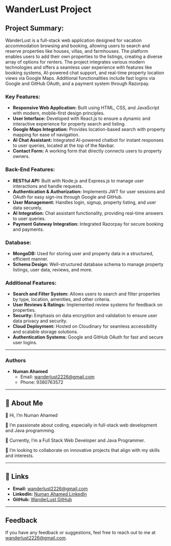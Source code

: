 # WanderLust Project

## Project Summary:

WanderLust is a full-stack web application designed for vacation accommodation browsing and booking, allowing users to search and reserve properties like houses, villas, and farmhouses. The platform enables users to add their own properties to the listings, creating a diverse array of options for renters. The project integrates various modern technologies and offers a seamless user experience with features like booking systems, AI-powered chat support, and real-time property location views via Google Maps. Additional functionalities include fast logins via Google and GitHub OAuth, and a payment system through Razorpay.

### Key Features:
- **Responsive Web Application:** Built using HTML, CSS, and JavaScript with modern, mobile-first design principles.
- **User Interface:** Developed with React.js to ensure a dynamic and interactive experience for property search and listing.
- **Google Maps Integration:** Provides location-based search with property mapping for ease of navigation.
- **AI Chat Assistant:** Integrated AI-powered chatbot for instant responses to user queries, located at the top of the Navbar.
- **Contact Form:** A working form that directly connects users to property owners.
  
### Back-End Features:
- **RESTful API:** Built with Node.js and Express.js to manage user interactions and handle requests.
- **Authentication & Authorization:** Implements JWT for user sessions and OAuth for easy sign-ins through Google and GitHub.
- **User Management:** Handles login, signup, property listing, and user data securely.
- **AI Integration:** Chat assistant functionality, providing real-time answers to user queries.
- **Payment Gateway Integration:** Integrated Razorpay for secure booking and payments.

### Database:
- **MongoDB:** Used for storing user and property data in a structured, efficient manner.
- **Schema Design:** Well-structured database schema to manage property listings, user data, reviews, and more.

### Additional Features:
- **Search and Filter System:** Allows users to search and filter properties by type, location, amenities, and other criteria.
- **User Reviews & Ratings:** Implemented review systems for feedback on properties.
- **Security:** Emphasis on data encryption and validation to ensure user data privacy and security.
- **Cloud Deployment:** Hosted on Cloudinary for seamless accessibility and scalable storage solutions.
- **Authentication Systems:** Google and GitHub OAuth for fast and secure user logins.

---

### Authors

- **Numan Ahamed**  
  - Email: wanderlust2226@gmail.com  
  - Phone: 9380763572  

---

## 🚀 About Me
👋 Hi, I’m Numan Ahamed

👀 I’m passionate about coding, especially in full-stack web development and Java programming.

🌱 Currently, I’m a Full Stack Web Developer and Java Programmer.

💞️ I’m looking to collaborate on innovative projects that align with my skills and interests.

---

## 🔗 Links
- **Email:** wanderlust2226@gmail.com
- **LinkedIn:** [Numan Ahamed LinkedIn](https://www.linkedin.com/in/numan2226/)
- **GitHub:** [WanderLust GitHub](https://github.com/wander2226)

---

## Feedback

If you have any feedback or suggestions, feel free to reach out to me at wanderlust2226@gmail.com.
